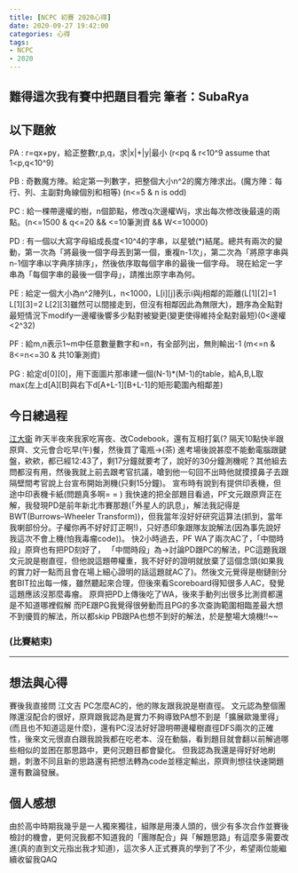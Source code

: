 ```yaml
---
title: [NCPC 初賽 2020心得]
date: 2020-09-27 19:42:00
categories: 心得
tags: 
- NCPC
- 2020
---
```


難得這次我有賽中把題目看完
筆者：SubaRya
---
## 以下題敘

PA : r=qx+py，給正整數r,p,q，求|x|+|y|最小 (r<pq & r<10^9 assume that 1<p,q<10^9)

PB : 奇數魔方陣。給定第一列數字，把整個大小n^2的魔方陣求出。(魔方陣：每行、列、主副對角線個別和相等) (n<=5 & n is odd)

PC : 給一棵帶邊權的樹，n個節點，修改q次邊權Wij，求出每次修改後最遠的兩點。(n<=1500 & q<=20 && <=10筆測資 && W<=10000)

PD : 有一個以大寫字母組成長度<10^4的字串，以星號(*)結尾。總共有兩次的變動，第一次為「將最後一個字母丟到第一個，重複n-1次」，第二次為「將原字串與n-1個字串以字典序排序」，然後依序取每個字串的最後一個字母。
現在給定一字串為「每個字串的最後一個字母」，請推出原字串為何。

PE : 給定一個大小為n^2陣列L，n<1000，L[i][j]表示i與j相鄰的距離(L[1][2]=1 L[1][3]=2 L[2][3]雖然可以間接走到，但沒有相鄰因此為無限大)，題序為全點對最短情況下modify一邊權後響多少點對被變更(變更使得維持全點對最短)(0<邊權<2^32)

PF : 給m,n表示1~m中任意數量數字和=n，有全部列出，無則輸出-1 (m<=n & 8<=n<=30 & 共10筆測資)

PG : 給定d[0][0]，用下面圖片那串建一個(N-1)*(M-1)的table，給A,B,L取max(左上d[A][B]與右下d[A+L-1][B+L-1]的矩形範圍內相鄰差)
## 今日總過程
[江大衞](https://theriseofdavid.github.io/) 昨天半夜來我家吃宵夜、改Codebook，還有互相打氣(?
隔天10點快半跟原齊、文元會合吃早(午)餐，然後買了電瓶->(茶)
進考場後說甚麼不能動電腦跟鍵盤，欸欸，都已經12:43了，剩17分鐘就要考了，說好的30分鐘測機呢？其他組去問都沒有用，然後我就上前去跟考官抗議，嗆到他一句回不出時他就摸摸鼻子去跟隔壁間考官說上台宣布開始測機(只剩15分鐘)。
宣布時有說到有提供印表機，但途中印表機卡紙(問題真多啊= = )
我快速的把全部題目看過，PF文元跟原齊正在解，我發現PD是前年新北市賽那題(「外星人的訊息」，解法我記得是BWT(Burrows–Wheeler Transform))，但我當年沒好好研究這算法(抓到，當年我喇部份分。子權你再不好好訂正啊!)，只好憑印象跟隊友說解法(因為事先說好我這次不會上機(怕我毒瘤code))。
快2小時過去，PF WA了兩次AC了，「中間時段」原齊也有把PD刻好了，
「中間時段」為->討論PD跟PC的解法，PC這題我跟文元說是樹直徑，但他說這題帶權重，我不好好的證明就放棄了這個念頭(如果我的實力好一點而且會在場上細心證明的話這題就AC了)。然後文元覺得是樹鏈剖分套BIT拉出每一條，雖然聽起來合理，但後來看Scoreboard得知很多人AC，發覺這題應該沒那麼毒瘤。
原齊把PD上傳後吃了WA，後來手動列出很多比測資都還是不知道哪裡假解
而PE跟PG我覺得很勞動而且PG的多次查詢範圍相臨差最大想不到優質的解法，所以都skip
PB跟PA也想不到好的解法，於是整場大燒機!!~~

### (比賽結束)

---
## 想法與心得
賽後我直接問 江文吉 PC怎麼AC的，他的隊友跟我說是樹直徑。
文元認為整個團隊還沒配合的很好，原齊跟我認為是實力不夠導致PA想不到是「擴展歐幾里得」(而且也不知道這是什麼)，還有PC沒法好好證明帶邊權樹直徑DFS兩次的正確性，後來文元很直白跟我說我都在吃老本、沒在動腦，看到題目就會翻以前解過哪些相似的並困在那思路中，更何況題目都會變化。
但我認為我還是得好好地刷題，刺激不同且新的思路還有把想法轉為code並穩定輸出，原齊則想往快速開題還有數論發展。
## 個人感想
由於高中時期我幾乎是一人獨來獨往，組隊是用湊人頭的，很少有多次合作並賽後檢討的機會，更何況我都不知道我的「團隊配合」與「解題思路」有這麼多需要改進(真的直到文元指出我才知道)，這次多人正式賽真的學到了不少，希望兩位能繼續收留我QAQ